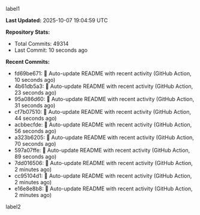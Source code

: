 
label1 
<!-- ACTIVITY_START -->
**Last Updated:** 2025-10-07 19:04:59 UTC

**Repository Stats:**
- Total Commits: 49314
- Last Commit: 10 seconds ago

**Recent Commits:**
- fd69be671: 🤖 Auto-update README with recent activity (GitHub Action, 10 seconds ago)
- 4b61db5a3: 🤖 Auto-update README with recent activity (GitHub Action, 23 seconds ago)
- 95a086d60: 🤖 Auto-update README with recent activity (GitHub Action, 31 seconds ago)
- cf7b07510: 🤖 Auto-update README with recent activity (GitHub Action, 44 seconds ago)
- acbbecfde: 🤖 Auto-update README with recent activity (GitHub Action, 56 seconds ago)
- a323b6205: 🤖 Auto-update README with recent activity (GitHub Action, 70 seconds ago)
- 597a07ffe: 🤖 Auto-update README with recent activity (GitHub Action, 89 seconds ago)
- 7dd016506: 🤖 Auto-update README with recent activity (GitHub Action, 2 minutes ago)
- cc95104d1: 🤖 Auto-update README with recent activity (GitHub Action, 2 minutes ago)
- e16e8e8b8: 🤖 Auto-update README with recent activity (GitHub Action, 2 minutes ago)
<!-- ACTIVITY_END -->

label2
